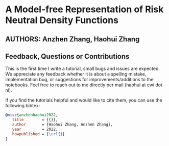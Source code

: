 # A Model-free Representation of Risk Neutral Density Functions

AUTHORS: Anzhen Zhang, Haohui Zhang
------------------------------------

Feedback, Questions or Contributions
------------------------------------

   This is the first time I write a tutorial, small bugs and issues are expected. We appreciate any feedback whether it is about a spelling mistake, implementation bug, or suggestions for improvements/additions to the notebooks. Feel free to reach out to me directly per mail (haohui at cwi dot nl).

If you find the tutorials helpful and would like to cite them, you can use the following bibtex:
```bibtex
@misc{anzhenhaohui2022,
   title        = {{}},
   author       = {Haohui Zhang, Anzhen Zhang},
   year         = 2022,
   howpublished = {\url{}}
}
```
